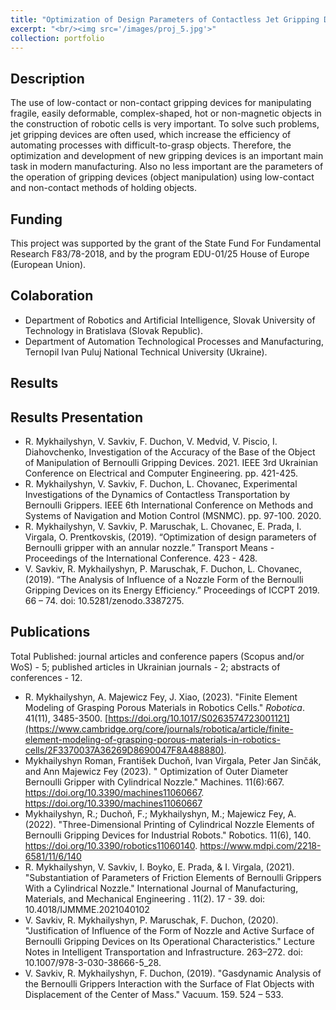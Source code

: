 ```yaml
---
title: "Optimization of Design Parameters of Contactless Jet Gripping Devices of Industrial Robots"
excerpt: "<br/><img src='/images/proj_5.jpg'>"
collection: portfolio
---
```

## Description
The use of low-contact or non-contact gripping devices for manipulating fragile, easily deformable, complex-shaped, hot or non-magnetic objects in the construction of robotic cells is very important. To solve such problems, jet gripping devices are often used, which increase the efficiency of automating processes with difficult-to-grasp objects. Therefore, the optimization and development of new gripping devices is an important main task in modern manufacturing. Also no less important are the parameters of the operation of gripping devices (object manipulation) using low-contact and non-contact methods of holding objects.

## Funding
This project was supported by the grant of the State Fund For Fundamental Research F83/78-2018, and by the program EDU-01/25 House of Europe (European Union).

## Colaboration
* Department of Robotics and Artificial Intelligence, Slovak University of Technology in Bratislava (Slovak Republic).
* Department of Automation Technological Processes and Manufacturing, Ternopil Ivan Puluj National Technical University (Ukraine).

## Results

## Results Presentation

* R. Mykhailyshyn, V. Savkiv, F. Duchon, V. Medvid, V. Piscio, I. Diahovchenko, Investigation of the Accuracy of the Base of the Object of Manipulation of Bernoulli Gripping Devices. 2021. IEEE 3rd Ukrainian Conference on Electrical and Computer Engineering. pp. 421-425.
* R. Mykhailyshyn, V. Savkiv, F. Duchon, L. Chovanec, Experimental Investigations of the Dynamics of Contactless Transportation by Bernoulli Grippers. IEEE 6th International Conference on Methods and Systems of Navigation and Motion Control (MSNMC). pp. 97-100. 2020. 
* R. Mykhailyshyn, V. Savkiv, P. Maruschak, L. Chovanec, E. Prada, I. Virgala, O. Prentkovskis, (2019). “Optimization of design parameters of Bernoulli gripper with an annular nozzle.” Transport Means - Proceedings of the International Conference. 423 - 428.
* V. Savkiv, R. Mykhailyshyn, P. Maruschak, F. Duchon, L. Chovanec, (2019). “The Analysis of Influence of a Nozzle Form of the Bernoulli Gripping Devices on its Energy Efficiency.” Proceedings of ICCPT 2019. 66 – 74. doi: 10.5281/zenodo.3387275.

## Publications
Total Published: journal articles and conference papers (Scopus and/or WoS) - 5; published articles in Ukrainian journals - 2; abstracts of conferences - 12.

* R. Mykhailyshyn, A. Majewicz Fey, J. Xiao, (2023). &quot;Finite Element Modeling of Grasping Porous Materials in Robotics Cells.&quot; <i>Robotica</i>. 41(11), 3485-3500. [https://doi.org/10.1017/S0263574723001121](https://www.cambridge.org/core/journals/robotica/article/finite-element-modeling-of-grasping-porous-materials-in-robotics-cells/2F3370037A36269D8690047F8A488880).
* Mykhailyshyn Roman, František Duchoň, Ivan Virgala, Peter Jan Sinčák, and Ann Majewicz Fey (2023). " Optimization of Outer Diameter Bernoulli Gripper with Cylindrical Nozzle." Machines. 11(6):667. https://doi.org/10.3390/machines11060667. https://doi.org/10.3390/machines11060667
* Mykhailyshyn, R.; Duchoň, F.; Mykhailyshyn, M.; Majewicz Fey, A. (2022). "Three-Dimensional Printing of Cylindrical Nozzle Elements of Bernoulli Gripping Devices for Industrial Robots." Robotics. 11(6), 140. https://doi.org/10.3390/robotics11060140. https://www.mdpi.com/2218-6581/11/6/140
* R. Mykhailyshyn, V. Savkiv, I. Boyko, E. Prada, & I. Virgala, (2021). "Substantiation of Parameters of Friction Elements of Bernoulli Grippers With a Cylindrical Nozzle." International Journal of Manufacturing, Materials, and Mechanical Engineering . 11(2). 17 - 39. doi: 10.4018/IJMMME.2021040102
* V. Savkiv, R. Mykhailyshyn, P. Maruschak, F. Duchon, (2020). "Justification of Influence of the Form of Nozzle and Active Surface of Bernoulli Gripping Devices on Its Operational Characteristics." Lecture Notes in Intelligent Transportation and Infrastructure. 263–272. doi: 10.1007/978-3-030-38666-5_28.
* V. Savkiv, R. Mykhailyshyn, F. Duchon, (2019). "Gasdynamic Analysis of the Bernoulli Grippers Interaction with the Surface of Flat Objects with Displacement of the Center of Mass." Vacuum. 159. 524 – 533.